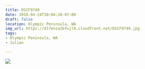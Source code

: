```yaml
---
title: DSCF9749
date: 2018-04-24T10:04:20-07:00
draft: false
location: Olympic Peninsula, WA
img_url: https://d17enza3bfujl8.cloudfront.net/DSCF9749.jpg
tags:
- Olympic Peninsula, WA
- Julian

---
```


![](https://d17enza3bfujl8.cloudfront.net/DSCF9749.jpg)

